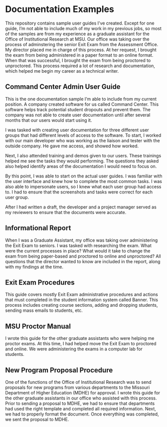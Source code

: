# Documentation Examples
This repository contains sample user guides I've created. Except for one guide, I’m not able to include much of my work in my previous jobs, so most of the samples are from my experience as a graduate assistant for the Office of Institutional Research at MSU. Our office was taking over the process of adminstering the senior Exit Exam from the Assessment Office. My director placed me in charge of this process. At her request, I brought the exam from being administered in a paper format to an online format. When that was successful, I brought the exam from being proctored to unproctored. This process required a lot of research and documentation, which helped me begin my career as a technical writer.

## Command Center Admin User Guide
This is the one documentation sample I’m able to include from my current position. A company created software for us called Command Center. This software helps track potential student dropouts and prevent them. The company was not able to create user documentation until after several months that our users would start using it.

I was tasked with creating user documentation for three different user groups that had different levels of access to the software. To start, I worked with our main developer who was working as the liaison and tester with the outside company. He gave me access, and showed how worked. 

Next, I also attended training and demos given to our users. These trainings helped me see the tasks they would performing. The questions they asked also helped identify areas of the documentation I would need to focus on.

By this point, I was able to start on the actual user guides. I was familiar with the user interface and knew how to complete the most common tasks. I was also able to impersonate users, so I knew what each user group had access to. I had to ensure that the screenshots and tasks were correct for each user group.

After I had written a draft, the developer and a project manager served as my reviewers to ensure that the documents were accurate.

## Informational Report
When I was a Graduate Assistant, my office was taking over administering the Exit Exam to seniors. I was tasked with researching the exam. What were the current processes in place? What would it take to change the exam from being paper-based and proctored to online and unproctored? All questions that the director wanted to know are included in the report, along with my findings at the time.

## Exit Exam Procedures
This guide covers mostly Exit Exam administrative procedures and actions that must completed in the student information system called Banner. This process includes creating course sections, adding and dropping students, sending mass emails to students, etc.

## MSU Proctor Manual
I wrote this guide for the other graduate assistants who were helping me proctor exams. At this time, I had helped move the Exit Exam to proctored and online. We were administering the exams in a computer lab for students.

## New Program Proposal Procedure
One of the functions of the Office of Institutional Research was to send proposals for new programs from various departments to the Missouri Department of Higher Education (MDHE) for approval. I wrote this guide for the other graduate assistants in our office who assisted with this process. Prior to sending a proposal to MDHE, we had to ensure that departments had used the right template and completed all required information. Next, we had to properly format the document. Once everything was completed, we sent the proposal to MDHE.


